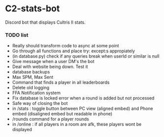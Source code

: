 # C2-stats-bot

Discord bot that displays Cultris II stats.

### TODO list

- Really should transform code to async at some point
- Go through all functions and place try: except:s appropiately
- (in database.py) check if any queries break when userId or similar is null
- Give message when a user DM's the bot   
- Deal with website being down. Test it
- database backups
- Max SPM, Max Sent
- Command that finds a player in all leaderboards
- Delete old logging
- FFA Notification system
- Fix database is locked error when a round is added but not processed
- Safe way of closing the bot
- in /stats : toggle button between PC view (aligned embed) and Phone embed (disaligned embed but readable in phone)
- /rounds command for a player rounds
- in /online : if all players in a room are afk, these players wont be displayed